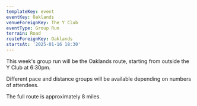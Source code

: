 ```yaml
---
templateKey: event
eventKey: Oaklands
venueForeignKey: The Y Club
eventType: Group Run
terrain: Road
routeForeignKey: Oaklands
startsAt: '2025-01-16 18:30'
---
```

This week's group run will be the Oaklands route,
starting from outside the Y Club at 6:30pm.

Different pace and distance groups will be available depending on 
numbers of attendees.

The full route is approximately 8 miles.